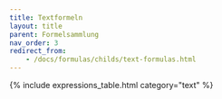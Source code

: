 ```yaml
---
title: Textformeln
layout: title
parent: Formelsammlung
nav_order: 3
redirect_from:
    - /docs/formulas/childs/text-formulas.html
---
```


{% include expressions_table.html category="text" %}
